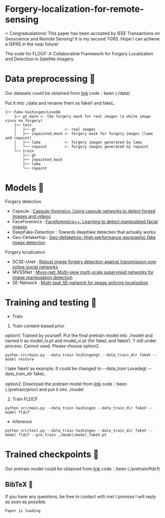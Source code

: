 # Forgery-localization-for-remote-sensing

🔥 Congradualations! This paper has been accepted by IEEE Transactions on Geoscience and Remote Sensing! It is my second TGRS. Hope I can achieve a ISPRS in the near future!

The code for FLDCF: A Collaborative Framework for Forgery Localization and Detection in Satellite Imagery.

# Data preprocessing 🔨

Our datasets could be obtained from [link](https://pan.baidu.com/s/1ugHYZEfaoGLHosa8whbGiA) code：been (./data)


Put it into ./data and rename them as fakeV and fakeL.

```
├── Fake-Vaihingen/LoveDA
    ├── gt_mask <- the forgery mask for real images (a white image since no forgery)
    ├── test
    │   ├── gt             <- real images
    │   ├── inpainted_mask <- forgery mask for forgery images (lame and repaint)
    │   ├── lama           <- forgery images generated by lama
    │   └── repaint        <- forgery images generated by repaint    
    └── train
        ├── gt             
        ├── inpainted_mask
        ├── lama 
        └── repaint  
```

# Models 📝

Forgery detection

* Capsule  : [Capsule-forensics: Using capsule networks to detect forged images and videos](https://ieeexplore.ieee.org/abstract/document/8682602)
* FaceForensics : [Faceforensics++: Learning to detect manipulated facial images](https://openaccess.thecvf.com/content_ICCV_2019/html/Rossler_FaceForensics_Learning_to_Detect_Manipulated_Facial_Images_ICCV_2019_paper.html)
* DeepFake-Detection : Towards deepfake detection that actually works
* Geo-DefakeHop : [Geo-defakehop: High-performance geographic fake image detection](https://arxiv.org/abs/2110.09795)

Forgery localization

* SCSE-Unet : [Robust image forgery detection against transmission over online social networks](https://ieeexplore.ieee.org/abstract/document/9686650/)
* MVSSNet : [Mvss-net: Multi-view multi-scale supervised networks for image manipulation detection](https://ieeexplore.ieee.org/abstract/document/9789576)
* SE-Network : [Multi-task SE-network for image splicing localization](https://ieeexplore.ieee.org/abstract/document/9591639)

# Training and testing 🚆

* Train

1. Train content-based prior

option1: Trained by yourself. Put the final pretrain model into ./model and named it as model_lo.pt and model_vi.pt (for fakeL and fakeV). !! still under process. Cannot used. Please choose option2.

```
python src/main.py --data_train Vaihingengt --data_train_dir fakeV --model restore
```
I take fakeV as example. It could be changed to --data_train Lovadagt --data_train_dir fakeL.

option2: Download the pretrain model from [link](https://pan.baidu.com/s/1ugHYZEfaoGLHosa8whbGiA) code：been (./pretrain/prior) and put it into ./model

2. Train FLDCF

```
python src/main.py --data_train Vaihingen --data_train_dir fakeV --model fldcf
```

* Inference

```
python src/test.py --data_train Vaihingen --data_train_dir fakeV --model fldcf --pre_train ./model/model_fakeV.pt
```


# Trained checkpoints 💾

Our pretrain model could be obtained from [link](https://pan.baidu.com/s/1ugHYZEfaoGLHosa8whbGiA) code：been (./pretrain/fldcf)


## BibTeX 🙏

If you have any questions, be free to contact with me! I promise I will reply as soon as possible.
```
Paper is loading
```
